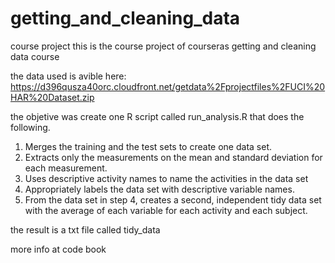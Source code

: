 # getting_and_cleaning_data
course project
this is the course project of courseras getting and cleaning data course


the data used is avible here: https://d396qusza40orc.cloudfront.net/getdata%2Fprojectfiles%2FUCI%20HAR%20Dataset.zip 
 
the objetive was create one R script called run_analysis.R that does the following. 
1. Merges the training and the test sets to create one data set.
2. Extracts only the measurements on the mean and standard deviation for each measurement. 
3. Uses descriptive activity names to name the activities in the data set
4. Appropriately labels the data set with descriptive variable names. 
5. From the data set in step 4, creates a second, independent tidy data set with the average of each variable for each activity and each subject.

the result is a txt file called tidy_data

more info at code book
